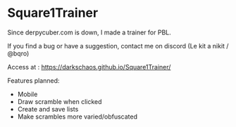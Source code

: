 # Square1Trainer
Since derpycuber.com is down, I made a trainer for PBL.

If you find a bug or have a suggestion, contact me on discord (Le kit a nikit / @bqro)

Access at : https://darkschaos.github.io/Square1Trainer/

Features planned: 
- Mobile
- Draw scramble when clicked
- Create and save lists
- Make scrambles more varied/obfuscated
